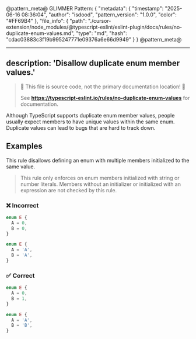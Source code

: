 @pattern_meta@
GLIMMER Pattern:
{
  "metadata": {
    "timestamp": "2025-06-16 08:36:04",
    "author": "isdood",
    "pattern_version": "1.0.0",
    "color": "#FF69B4"
  },
  "file_info": {
    "path": "./cursor-extension/node_modules/@typescript-eslint/eslint-plugin/docs/rules/no-duplicate-enum-values.md",
    "type": "md",
    "hash": "cdac03883c3f19b995247771e09376a6e66d9949"
  }
}
@pattern_meta@

---
description: 'Disallow duplicate enum member values.'
---

> 🛑 This file is source code, not the primary documentation location! 🛑
>
> See **https://typescript-eslint.io/rules/no-duplicate-enum-values** for documentation.

Although TypeScript supports duplicate enum member values, people usually expect members to have unique values within the same enum. Duplicate values can lead to bugs that are hard to track down.

## Examples

This rule disallows defining an enum with multiple members initialized to the same value.

> This rule only enforces on enum members initialized with string or number literals.
> Members without an initializer or initialized with an expression are not checked by this rule.

<!--tabs-->

### ❌ Incorrect

```ts
enum E {
  A = 0,
  B = 0,
}
```

```ts
enum E {
  A = 'A',
  B = 'A',
}
```

### ✅ Correct

```ts
enum E {
  A = 0,
  B = 1,
}
```

```ts
enum E {
  A = 'A',
  B = 'B',
}
```
